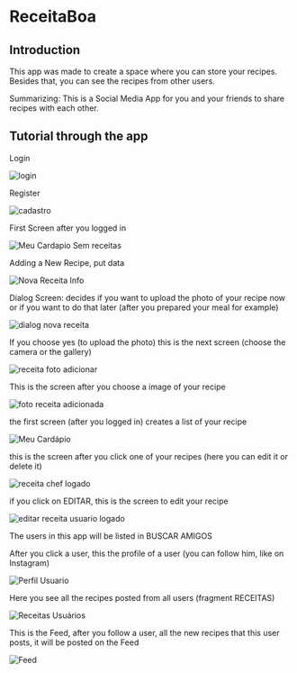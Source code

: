 # ReceitaBoa

## Introduction

This app was made to create a space where you can store your recipes.
Besides that, you can see the recipes from other users.

Summarizing: This is a Social Media App for you and your friends to share recipes with each other.

## Tutorial through the app

Login

![login](https://user-images.githubusercontent.com/37719411/90185152-a31d7c80-dd8c-11ea-950e-88e0d6b2c3f1.PNG)

Register

![cadastro](https://user-images.githubusercontent.com/37719411/90184915-44580300-dd8c-11ea-9856-62b2326c7ff1.PNG)

First Screen after you logged in

![Meu Cardapio Sem receitas](https://user-images.githubusercontent.com/37719411/90185223-c0524b00-dd8c-11ea-86e2-44030e814c35.PNG)

Adding a New Recipe, put data

![Nova Receita Info](https://user-images.githubusercontent.com/37719411/90185308-e4ae2780-dd8c-11ea-99e4-4b1b78c2057b.PNG)

Dialog Screen: decides if you want to upload the photo of your recipe now or if you want to do that later (after you prepared your meal for example)

![dialog nova receita](https://user-images.githubusercontent.com/37719411/90185349-fc85ab80-dd8c-11ea-9433-707230661446.PNG)

If you choose yes (to upload the photo) this is the next screen (choose the camera or the gallery)

![receita foto adicionar](https://user-images.githubusercontent.com/37719411/90185492-33f45800-dd8d-11ea-87b0-e23ccb3e9b90.PNG)

This is the screen after you choose a image of your recipe

![foto receita adicionada](https://user-images.githubusercontent.com/37719411/90185704-787ff380-dd8d-11ea-8bc4-a6f49b9d2e75.PNG)

the first screen (after you logged in) creates a list of your recipe

![Meu Cardápio](https://user-images.githubusercontent.com/37719411/90185862-ab29ec00-dd8d-11ea-9a9c-13f5b376cab6.PNG)

this is the screen after you click one of your recipes (here you can edit it or delete it)

![receita chef logado](https://user-images.githubusercontent.com/37719411/90185979-d90f3080-dd8d-11ea-9524-0321cfa7a140.PNG)

if you click on EDITAR, this is the screen to edit your recipe

![editar receita usuario logado](https://user-images.githubusercontent.com/37719411/90186045-f512d200-dd8d-11ea-985d-be99bee8a313.PNG)

The users in this app will be listed in BUSCAR AMIGOS

After you click a user, this the profile of a user (you can follow him, like on Instagram)

![Perfil Usuario](https://user-images.githubusercontent.com/37719411/90186246-4327d580-dd8e-11ea-8478-2b9bedebded3.PNG)

Here you see all the recipes posted from all users (fragment RECEITAS)

![Receitas Usuários](https://user-images.githubusercontent.com/37719411/90186361-6b173900-dd8e-11ea-9d71-3b65eb3b7c93.PNG)

This is the Feed, after you follow a user, all the new recipes that this user posts, it will be posted on the Feed

![Feed](https://user-images.githubusercontent.com/37719411/90186431-871ada80-dd8e-11ea-8816-b9894716cb1f.PNG)


